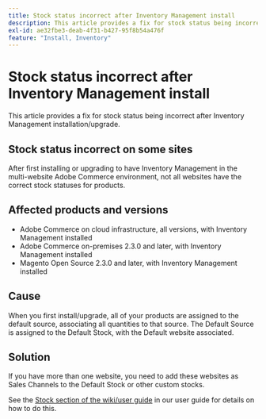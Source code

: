 ```yaml
---
title: Stock status incorrect after Inventory Management install
description: This article provides a fix for stock status being incorrect after Inventory Management installation/upgrade.
exl-id: ae32fbe3-deab-4f31-b427-95f8b54a476f
feature: "Install, Inventory"
---
```

# Stock status incorrect after Inventory Management install

This article provides a fix for stock status being incorrect after Inventory Management installation/upgrade.

## Stock status incorrect on some sites

After first installing or upgrading to have Inventory Management in the multi-website Adobe Commerce environment, not all websites have the correct stock statuses for products.

## Affected products and versions

* Adobe Commerce on cloud infrastructure, all versions, with Inventory Management installed
* Adobe Commerce on-premises 2.3.0 and later, with Inventory Management installed
* Magento Open Source 2.3.0 and later, with Inventory Management installed

## Cause

When you first install/upgrade, all of your products are assigned to the default source, associating all quantities to that source. The Default Source is assigned to the Default Stock, with the Default website associated.

## Solution

If you have more than one website, you need to add these websites as Sales Channels to the Default Stock or other custom stocks.

See the [Stock section of the wiki/user guide](https://docs.magento.com/m2/ce/user_guide/catalog/inventory-stock.html) in our user guide for details on how to do this.
